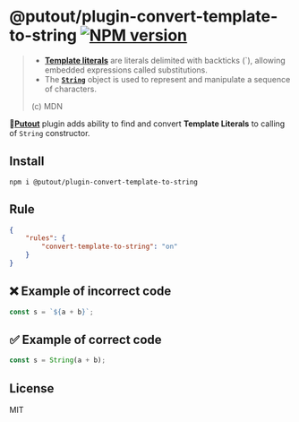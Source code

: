 # @putout/plugin-convert-template-to-string [![NPM version][NPMIMGURL]][NPMURL]

[NPMIMGURL]: https://img.shields.io/npm/v/@putout/plugin-convert-template-to-string.svg?style=flat&longCache=true
[NPMURL]: https://npmjs.org/package/@putout/plugin-convert-template-to-string"npm"

> - [**Template literals**](https://developer.mozilla.org/en-US/docs/Web/JavaScript/Reference/Template_literals) are literals delimited with backticks (`), allowing embedded expressions called substitutions.
> - The [**`String`**](https://developer.mozilla.org/en-US/docs/Web/JavaScript/Reference/Global_Objects/String) object is used to represent and manipulate a sequence of characters.
>
> (c) MDN

🐊[**Putout**](https://github.com/coderaiser/putout) plugin adds ability to find and convert **Template Literals** to calling of `String` constructor.

## Install

```
npm i @putout/plugin-convert-template-to-string
```

## Rule

```json
{
    "rules": {
        "convert-template-to-string": "on"
    }
}
```

## ❌ Example of incorrect code

```js
const s = `${a + b}`;
```

## ✅ Example of correct code

```js
const s = String(a + b);
```

## License

MIT
